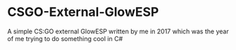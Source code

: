# CSGO-External-GlowESP
A simple CS:GO external GlowESP written by me in 2017 which was the year of me trying to do something cool in C#
